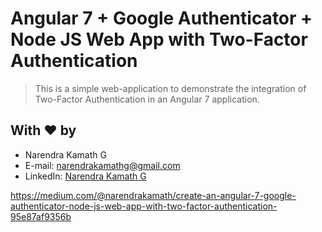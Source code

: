 # Angular 7 + Google Authenticator + Node JS Web App with Two-Factor Authentication

> This is a simple web-application to demonstrate the integration of Two-Factor Authentication in an Angular 7 application.

## With :heart: by
- Narendra Kamath G
- E-mail: [narendrakamathg@gmail.com](mailto:narendrakamathg@gmail.com)
- LinkedIn: [Narendra Kamath G](https://in.linkedin.com/in/narendra-kamath-g-50158230)

https://medium.com/@narendrakamath/create-an-angular-7-google-authenticator-node-js-web-app-with-two-factor-authentication-95e87af9356b
